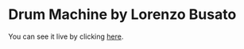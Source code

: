 # Drum Machine by Lorenzo Busato
You can see it live by clicking [here](https://lolobusato.github.io/Drum-Machine/).
